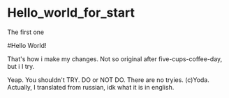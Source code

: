 # Hello_world_for_start
The first one

#Hello World!

That's how i make my changes. Not so original after five-cups-coffee-day, but i I try.

Yeap. You shouldn't TRY. DO or NOT DO. There are no tryies. (c)Yoda. Actually, I translated from russian, idk what it is in english. 
